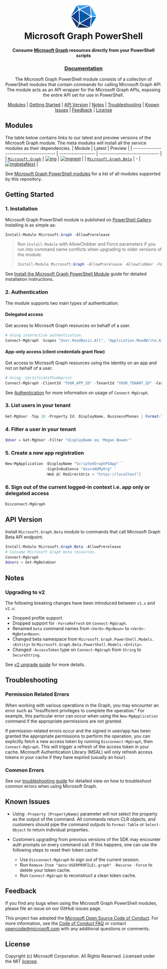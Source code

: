 <h1 align="center">
    <img alt="Microsoft Graph PowerShell" src="./docs/images/graph_color256.png" height="78" />
  <br>Microsoft Graph PowerShell<br>
</h1>

<h4 align="center">
  Consume <a href="https://graph.microsoft.com">Microsoft Graph</a> resources directly from your PowerShell scripts
</h4>

<h3 align="center"><a href="https://learn.microsoft.com/powershell/microsoftgraph/overview">Documentation</a></h3>

<p align="center">
The Microsoft Graph PowerShell module consists of a collection of PowerShell modules that contain commands for calling Microsoft Graph API. The module acts as an API wrapper for the Microsoft Graph APIs, exposing the entire API set for use in PowerShell.
</p>

<p align="center">
  <a href="#modules">Modules</a> |
  <a href="#getting-started">Getting Started</a> |
  <a href="#api-version">API Version</a> |
  <a href="#notes">Notes</a> |
  <a href="#troubleshooting">Troubleshooting</a> |
  <a href="#known-issues">Known Issues</a> |
  <a href="#feedback">Feedback</a> |
  <a href="#license">License</a>
</p>

## Modules

The table below contains links to our latest and preview versions of the Microsoft Graph module. The meta modules will install all the service modules as their dependencies.
| Module                                  | Latest             | Preview                        |
| --------------------------------------- | ------------------ | ------------------------------ |
| [`Microsoft.Graph`][mggallery]          | [![mg]][mggallery] | [![mgnext]][mggallery]         |
| [`Microsoft.Graph.Beta`][mggallerybeta] | -                  | [![mgbetaNext]][mggallerybeta] |

See [Microsoft Graph PowerShell modules](https://github.com/microsoftgraph/msgraph-sdk-powershell/wiki/MS-Graph-PowerShell-Modules) for a list of all modules supported by this repository.

## Getting Started

### 1. Installation

Microsoft Graph PowerShell module is published on [PowerShell Gallery](https://www.powershellgallery.com/packages/Microsoft.Graph). Installing is as simple as:

```powershell
Install-Module Microsoft.Graph -AllowPrerelease
```

> Run `Install-Module` with AllowClobber and Force parameters if you run into command name conflicts when upgrading to older versions of the module:
>
> ```powershell
> Install-Module Microsoft.Graph -AllowPrerelease -AllowClobber -Force
> ```

See [Install the Microsoft Graph PowerShell Module](https://learn.microsoft.com/powershell/microsoftgraph/installation) guide for detailed installation instructions.

### 2. Authentication

The module supports two main types of authentication:

#### Delegated access

Get access to Microsoft Graph resources on behalf of a user.

```powershell
# Using interactive authentication.
Connect-MgGraph -Scopes "User.ReadBasic.All", "Application.ReadWrite.All"
```

#### App-only access (client credentials grant flow)

Get access to Microsoft Graph resources using the identity on an app and not on behalf of a user.

```powershell
# Using -CertificateThumbprint
Connect-MgGraph -ClientId "YOUR_APP_ID" -TenantId "YOUR_TENANT_ID" -CertificateThumbprint "YOUR_CERT_THUMBPRINT"
```

See [Authentication](./docs/authentication.md) for more information on usage of `Connect-MgGraph`.

### 3. List users in your tenant

```powershell
Get-MgUser -Top 10 -Property Id, DisplayName, BusinessPhones | Format-Table Id, DisplayName, BusinessPhones
```

### 4. Filter a user in your tenant

```powershell
$User = Get-MgUser -Filter "displayName eq 'Megan Bowen'"
```

### 5. Create a new app registration

```powershell
New-MgApplication -DisplayName "ScriptedGraphPSApp" `
                  -SignInAudience "AzureADMyOrg" `
                  -Web @{ RedirectUris = "https://localhost"}
```

### 6. Sign out of the current logged-in context i.e. app only or delegated access

```powershell
Disconnect-MgGraph
```

## API Version

Install `Microsoft.Graph.Beta` module to commands that call Microsoft Graph Beta API endpoint.

```powershell
Install-Module Microsoft.Graph.Beta -AllowPrerelease
# Consume Microsoft Graph beta resources.
Connect-MgGraph
$Users = Get-MgBetaUser
```

## Notes

### Upgrading to v2

The following breaking changes have been introduced between `v1.x` and `v2.x`:

- Dropped profile support.
- Dropped support for `-ForceRefresh` on `Connect-MgGraph`.
- Renamed `beta` command names from `<Verb>-Mg<Noun>` to `<Verb>-MgBeta<Noun>`.
- Changed beta namespace from `Microsoft.Graph.PowerShell.Models.<Entity>` to `Microsoft.Graph.Beta.PowerShell.Models.<Entity>`.
- Changed `-AccessToken` type on `Connect-MgGraph` from `String` to `SecureString`.

See [v2 upgrade guide](https://github.com/microsoftgraph/msgraph-sdk-powershell/blob/features/2.0/docs/upgrade-to-v2.md) for more details.

## Troubleshooting

### Permission Related Errors

When working with various operations in the Graph, you may encounter an error such as "Insufficient privileges to complete the operation." For example, this particular error can occur when using the `New-MgApplication` command if the appropriate permissions are not granted.

If permission-related errors occur and the signed in user/app has been granted the appropriate permissions to perform the operation, you can explicitly fetch a new access token by running `Disconnect-MgGraph`, then `Connect-MgGraph`. This will trigger a refresh of the access token in your cache. Microsoft Authentication Library (MSAL) will only refresh access tokens in your cache if they have expired (usually an hour).

### Common Errors

See our [troubleshooting guide](https://learn.microsoft.com/powershell/microsoftgraph/troubleshooting) for detailed view on how to troubleshoot common errors when using Microsoft Graph.

## Known Issues

- Using `-Property {PropertyName}` parameter will not select the property as the output of the command. All commands return CLR objects, and customers should pipe the command outputs to `Format-Table` or `Select-Object` to return individual properties.

- Customers upgrading from previous versions of the SDK may encounter auth prompts on every command call. If this happens, one can use the following steps to reset their token cache:
  - Use `Disconnect-MgGraph` to sign out of the current session.
  - Run `Remove-Item "$env:USERPROFILE\.graph" -Recurse -Force` to delete your token cache.
  - Run `Connect-MgGraph` to reconstruct a clean token cache.

## Feedback

If you find any bugs when using the Microsoft Graph PowerShell modules, please file an issue on our GitHub issues page.

This project has adopted the [Microsoft Open Source Code of Conduct](https://opensource.microsoft.com/codeofconduct/). For more information, see the [Code of Conduct FAQ](https://opensource.microsoft.com/codeofconduct/faq/) or contact [opencode@microsoft.com](mailto:opencode@microsoft.com) with any additional questions or comments.

## License

Copyright (c) Microsoft Corporation. All Rights Reserved. Licensed under the MIT [license](LICENSE.txt).

<!-- References -->

<!-- Shields -->

[mg]: https://img.shields.io/powershellgallery/v/Microsoft.Graph.svg?style=flat-square&label=Microsoft.Graph
[mgnext]: https://img.shields.io/powershellgallery/v/Microsoft.Graph.svg?include_prereleases&style=flat-square&label=Microsoft.Graph
[mgbetanext]: https://img.shields.io/powershellgallery/v/Microsoft.Graph.Beta.svg?include_prereleases&style=flat-square&label=Microsoft.Graph.Beta

<!-- PS Gallery -->

[mggallery]: https://www.powershellgallery.com/packages/Microsoft.Graph/
[mggallerybeta]: https://www.powershellgallery.com/packages/Microsoft.Graph.Beta/
